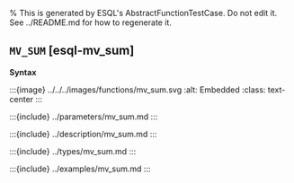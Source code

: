 % This is generated by ESQL's AbstractFunctionTestCase. Do not edit it. See ../README.md for how to regenerate it.

## `MV_SUM` [esql-mv_sum]

**Syntax**

:::{image} ../../../images/functions/mv_sum.svg
:alt: Embedded
:class: text-center
:::


:::{include} ../parameters/mv_sum.md
:::

:::{include} ../description/mv_sum.md
:::

:::{include} ../types/mv_sum.md
:::

:::{include} ../examples/mv_sum.md
:::
